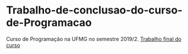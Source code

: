 # Trabalho-de-conclusao-do-curso-de-Programacao
Curso de Programação na UFMG no semestre 2019/2.
[Trabalho final do curso](https://github.com/jorgerenzo/Trabalho-de-conclus-o-do-curso-de-Programa-o/blob/main/TPA-JorgeNogueiraRenzo..ipynb "segue documentação")
